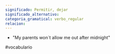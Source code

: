 ```yaml
---
significado: Permitir, dejar
significado_alternativo: 
categoria_gramatical: verbo_regular
relacion:
---
```


- "My parents won´t allow me out after midnight" 

#vocabulario
